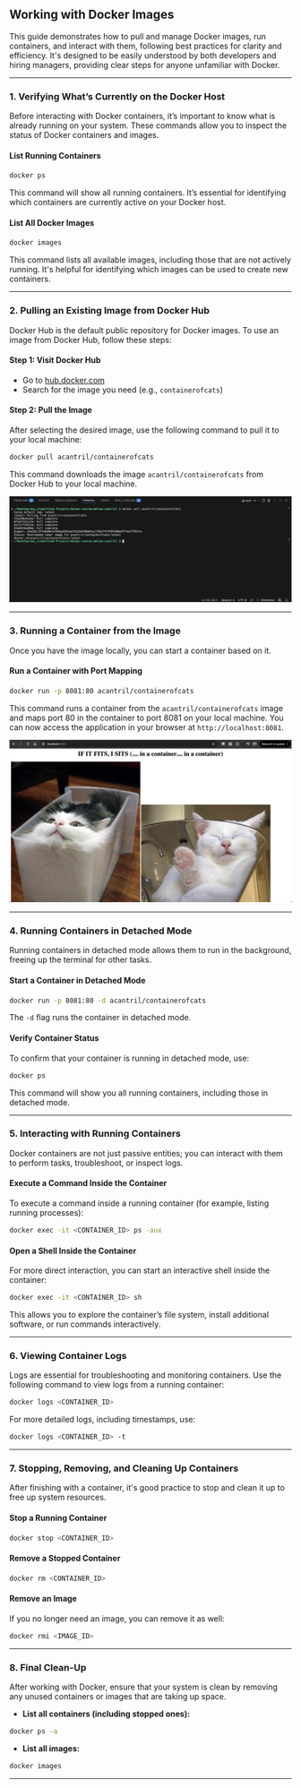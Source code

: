 ## Working with Docker Images

This guide demonstrates how to pull and manage Docker images, run containers, and interact with them, following best practices for clarity and efficiency. It's designed to be easily understood by both developers and hiring managers, providing clear steps for anyone unfamiliar with Docker.

---

### 1. Verifying What’s Currently on the Docker Host

Before interacting with Docker containers, it’s important to know what is already running on your system. These commands allow you to inspect the status of Docker containers and images.

#### List Running Containers

```bash
docker ps
```

This command will show all running containers. It’s essential for identifying which containers are currently active on your Docker host.

#### List All Docker Images

```bash
docker images
```

This command lists all available images, including those that are not actively running. It's helpful for identifying which images can be used to create new containers.

---

### 2. Pulling an Existing Image from Docker Hub

Docker Hub is the default public repository for Docker images. To use an image from Docker Hub, follow these steps:

#### Step 1: Visit Docker Hub

- Go to [hub.docker.com](https://hub.docker.com/)
- Search for the image you need (e.g., `containerofcats`)

#### Step 2: Pull the Image

After selecting the desired image, use the following command to pull it to your local machine:

```bash
docker pull acantril/containerofcats
```

This command downloads the image `acantril/containerofcats` from Docker Hub to your local machine.

![Image Pull](https://github.com/JThomas404/docker-course-adrian-cantrill/raw/main/images/pulled_docker_image.png)

---

### 3. Running a Container from the Image

Once you have the image locally, you can start a container based on it.

#### Run a Container with Port Mapping

```bash
docker run -p 8081:80 acantril/containerofcats
```

This command runs a container from the `acantril/containerofcats` image and maps port 80 in the container to port 8081 on your local machine. You can now access the application in your browser at `http://localhost:8081`.

![Container Running](https://github.com/JThomas404/docker-course-adrian-cantrill/raw/main/images/container_of_cats.png)

---

### 4. Running Containers in Detached Mode

Running containers in detached mode allows them to run in the background, freeing up the terminal for other tasks.

#### Start a Container in Detached Mode

```bash
docker run -p 8081:80 -d acantril/containerofcats
```

The `-d` flag runs the container in detached mode.

#### Verify Container Status

To confirm that your container is running in detached mode, use:

```bash
docker ps
```

This command will show you all running containers, including those in detached mode.

---

### 5. Interacting with Running Containers

Docker containers are not just passive entities; you can interact with them to perform tasks, troubleshoot, or inspect logs.

#### Execute a Command Inside the Container

To execute a command inside a running container (for example, listing running processes):

```bash
docker exec -it <CONTAINER_ID> ps -aux
```

#### Open a Shell Inside the Container

For more direct interaction, you can start an interactive shell inside the container:

```bash
docker exec -it <CONTAINER_ID> sh
```

This allows you to explore the container’s file system, install additional software, or run commands interactively.

---

### 6. Viewing Container Logs

Logs are essential for troubleshooting and monitoring containers. Use the following command to view logs from a running container:

```bash
docker logs <CONTAINER_ID>
```

For more detailed logs, including timestamps, use:

```bash
docker logs <CONTAINER_ID> -t
```

---

### 7. Stopping, Removing, and Cleaning Up Containers

After finishing with a container, it's good practice to stop and clean it up to free up system resources.

#### Stop a Running Container

```bash
docker stop <CONTAINER_ID>
```

#### Remove a Stopped Container

```bash
docker rm <CONTAINER_ID>
```

#### Remove an Image

If you no longer need an image, you can remove it as well:

```bash
docker rmi <IMAGE_ID>
```

---

### 8. Final Clean-Up

After working with Docker, ensure that your system is clean by removing any unused containers or images that are taking up space.

- **List all containers (including stopped ones):**

```bash
docker ps -a
```

- **List all images:**

```bash
docker images
```

---
